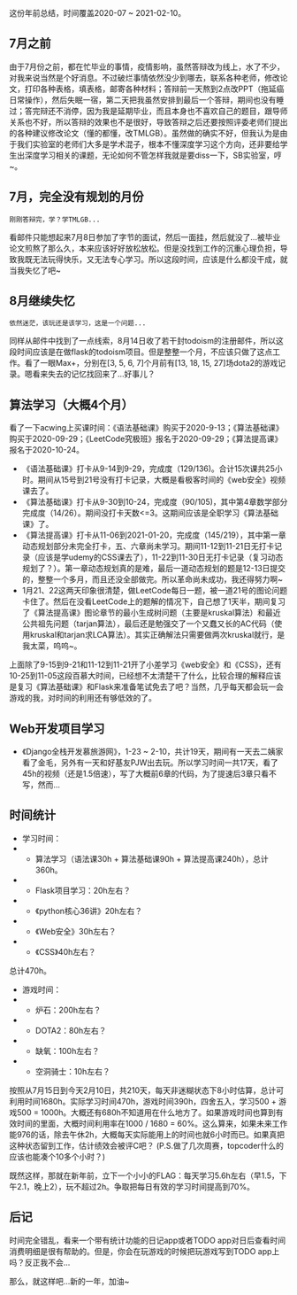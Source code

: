这份年前总结，时间覆盖2020-07 ~ 2021-02-10。

## 7月之前

由于7月份之前，都在忙毕业的事情，疫情影响，虽然答辩改为线上，水了不少，对我来说当然是个好消息。不过破烂事情依然没少到哪去，联系各种老师，修改论文，打印各种表格，填表格，邮寄各种材料；答辩前一天熬到2点改PPT（拖延癌日常操作），然后失眠一宿，第二天把我虽然安排到最后一个答辩，期间也没有睡过；答完辩还不消停，因为我是延期毕业，而且本身也不喜欢自己的题目，跟导师关系也不好，所以答辩的效果也不是很好，导致答辩之后还要按照评委老师们提出的各种建议修改论文（懂的都懂，改TMLGB）。虽然做的确实不好，但我认为是由于我们实验室的老师们大多是学术混子，根本不懂深度学习这个方向，还非要给学生出深度学习相关的课题，无论如何不管怎样我就是要diss一下，SB实验室，哼~。

## 7月，完全没有规划的月份

`刚刚答辩完，学？学TMLGB...`

看邮件只能想起来7月8日参加了字节的面试，然后一面挂，然后就没了...被毕业论文煎熬了那么久，本来应该好好放松放松。但是没找到工作的沉重心理负担，导致我既无法玩得快乐，又无法专心学习。所以这段时间，应该是什么都没干成，就当我失忆了吧~

## 8月继续失忆

`依然迷茫，该玩还是该学习，这是一个问题...`

同样从邮件中找到了一点线索，8月14日收了若干封todoism的注册邮件，所以这段时间应该是在做flask的todoism项目。但是整整一个月，不应该只做了这点工作。看了一眼Max+，分别在[3, 5, 6, 7]个月前有[13, 18, 15, 27]场dota2的游戏记录。嗯看来失去的记忆找回来了...好事儿？

## 算法学习（大概4个月）

看了一下acwing上买课时间：《语法基础课》购买于2020-9-13；《算法基础课》购买于2020-09-29；《LeetCode究极班》报名于2020-09-29；《算法提高课》报名于2020-10-24。

* 《语法基础课》打卡从9-14到9-29，完成度（129/136)。合计15次课共25小时。期间从15号到21号没有打卡记录，大概是看极客时间的《web安全》视频课去了。
* 《算法基础课》打卡从9-30到10-24，完成度（90/105)，其中第4章数学部分完成度（14/26）。期间没打卡天数<=3。这期间应该是全职学习《算法基础课》了。
* 《算法提高课》打卡从11-06到2021-01-20，完成度（145/219），其中第一章动态规划部分未完全打卡，五、六章尚未学习。期间11-12到11-21日无打卡记录（应该是学udemy的CSS课去了），11-22到11-30日无打卡记录（复习动态规划了？）。第一章动态规划真的是难，最后一道动态规划的题是12-13日提交的，整整一个多月，而且还没全部做完。所以革命尚未成功，我还得努力啊~
* 1月21、22这两天印象很清楚，做LeetCode每日一题，被一道21号的图论问题卡住了。然后在没看LeetCode上的题解的情况下，自己想了1天半，期间复习了《算法提高课》图论章节的最小生成树问题（主要是kruskal算法）和最近公共祖先问题（tarjan算法），最后还是勉强交了一个又蠢又长的AC代码（使用kruskal和tarjan求LCA算法）。其实正确解法只需要做两次kruskal就行，是我太菜，呜呜~。

上面除了9-15到9-21和11-12到11-21开了小差学习《web安全》和《CSS》，还有10-25到11-05这段百慕大时间，已经想不太清楚干了什么，比较合理的解释应该是复习《算法基础课》和Flask来准备笔试免去了吧？当然，几乎每天都会玩一会游戏的我，对时间的利用还有够低效的了。

## Web开发项目学习

* 《Django全栈开发慕旅游网》，1-23 ~ 2-10，共计19天，期间有一天去二姨家看了金毛，另外有一天和好基友PJW出去玩。所以学习时间一共17天，看了45h的视频（还是1.5倍速），写了大概前6章的代码，为了提速后3章只看不写，然而...

## 时间统计
* 学习时间：
* * 算法学习（语法课30h + 算法基础课90h + 算法提高课240h），总计360h。
* * Flask项目学习：20h左右？
* * 《python核心36讲》20h左右？
* * 《Web安全》30h左右？
* * 《CSS》40h左右？

总计470h。

* 游戏时间：
* * 炉石：200h左右？
* * DOTA2：80h左右？
* * 缺氧：100h左右？
* * 空洞骑士：10h左右？

按照从7月15日到今天2月10日，共210天，每天非迷糊状态下8小时估算，总计可利用时间1680h。实际学习时间470h，游戏时间390h，四舍五入，学习500 + 游戏500 = 1000h。大概还有680h不知道用在什么地方了。如果游戏时间也算到有效时间的里面，大概时间利用率在1000 / 1680 = 60%。这么算来，如果未来工作能976的话，除去午休2h，大概每天实际能用上的时间也就6小时而已。如果真把这种状态留到工作，估计绩效会被评C吧？
(P.S.做了几次周赛，topcoder什么的应该也能凑个10多个小时？)

既然这样，那就在新年前，立下一个小小的FLAG：每天学习5.6h左右（早1.5，下午2.1，晚上2），玩不超过2h。争取把每日有效的学习时间提高到70%。

## 后记

时间完全错乱，看来一个带有统计功能的日记app或者TODO app对日后查看时间消费明细是很有帮助的。但是，你会在玩游戏的时候把玩游戏写到TODO app上吗？反正我不会...

那么，就这样吧...新的一年，加油~